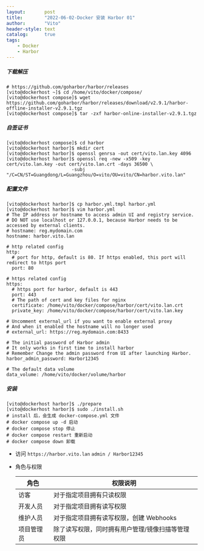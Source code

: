```yaml
---
layout:       post
title:        "2022-06-02-Docker 安装 Harbor 01"
author:       "Vito"
header-style: text
catalog:      true
tags:
    - Docker
    - Harbor
---
```



##### 下载解压
```shell
# https://github.com/goharbor/harbor/releases
[vito@dockerhost ~]$ cd /home/vito/docker/compose/
[vito@dockerhost compose]$ wget https://github.com/goharbor/harbor/releases/download/v2.9.1/harbor-offline-installer-v2.9.1.tgz
[vito@dockerhost compose]$ tar -zxf harbor-online-installer-v2.9.1.tgz
```

##### 自签证书
```shell
[vito@dockerhost compose]$ cd harbor
[vito@dockerhost harbor]$ mkdir cert
[vito@dockerhost harbor]$ openssl genrsa -out cert/vito.lan.key 4096
[vito@dockerhost harbor]$ openssl req -new -x509 -key cert/vito.lan.key -out cert/vito.lan.crt -days 36500 \
                        -subj "/C=CN/ST=Guangdong/L=Guangzhou/O=vito/OU=vito/CN=harbor.vito.lan"
```

##### 配置文件
```shell
[vito@dockerhost harbor]$ cp harbor.yml.tmpl harbor.yml
[vito@dockerhost harbor]$ vim harbor.yml
# The IP address or hostname to access admin UI and registry service.
# DO NOT use localhost or 127.0.0.1, because Harbor needs to be accessed by external clients.
# hostname: reg.mydomain.com
hostname: harbor.vito.lan

# http related config
http:
  # port for http, default is 80. If https enabled, this port will redirect to https port
  port: 80

# https related config
https:
  # https port for harbor, default is 443
  port: 443
  # The path of cert and key files for nginx
  certificate: /home/vito/docker/compose/harbor/cert/vito.lan.crt
  private_key: /home/vito/docker/compose/harbor/cert/vito.lan.key

# Uncomment external_url if you want to enable external proxy
# And when it enabled the hostname will no longer used
# external_url: https://reg.mydomain.com:8433

# The initial password of Harbor admin
# It only works in first time to install harbor
# Remember Change the admin password from UI after launching Harbor.
harbor_admin_password: Harbor12345

# The default data volume
data_volume: /home/vito/docker/volume/harbor
```

##### 安装
```shell
[vito@dockerhost harbor]$ ./prepare 
[vito@dockerhost harbor]$ sudo ./install.sh
# install 后，会生成 docker-compose.yml 文件
# docker compose up -d 启动
# docker compose stop 停止
# docker compose restart 重新启动
# docker compose down 卸载
```

* 访问 `https://harbor.vito.lan` `admin / Harbor12345`

* 角色与权限

  | 角色    | 权限说明                      |
    |-------|---------------------------|
  | 访客    | 对于指定项目拥有只读权限              |
  | 开发人员  | 对于指定项目拥有读写权限              |
  | 维护人员  | 对于指定项目拥有读写权限，创建 Webhooks  |
  | 项目管理员 | 除了读写权限，同时拥有用户管理/镜像扫描等管理权限 |
